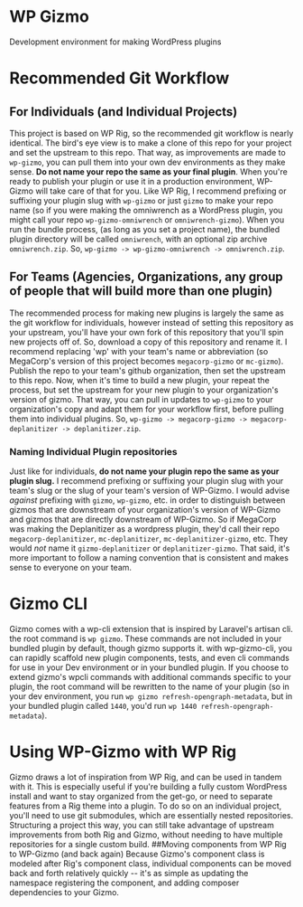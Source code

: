 # WP Gizmo
 Development environment for making WordPress plugins

# Recommended Git Workflow
## For Individuals (and Individual Projects)
This project is based on WP Rig, so the recommended git workflow is nearly
identical. The bird's eye view is to make a clone of this repo for your project
and set the upstream to this repo. That way, as improvements are made to `wp-gizmo`,
you can pull them into your own dev environments as they make sense. **Do not
name your repo the same as your final plugin**. When you're ready to publish
your plugin or use it in a production environment, WP-Gizmo will take care of
that for you. Like WP Rig, I recommend prefixing or suffixing your plugin slug
with `wp-gizmo` or just `gizmo` to make your repo name (so if you were making
the omniwrench as a WordPress plugin, you might call your repo
`wp-gizmo-omniwrench` or `omniwrench-gizmo`). When you run the bundle process,
(as long as you set a project name), the bundled plugin directory will be called
`omniwrench`, with an optional zip archive `omniwrench.zip`. So,
`wp-gizmo -> wp-gizmo-omniwrench -> omniwrench.zip`.
## For Teams (Agencies, Organizations, any group of people that will build more than one plugin)
The recommended process for making new plugins is largely the same as the git
workflow for individuals, however instead of setting this repository as your
upstream, you'll have your own fork of this repository that you'll spin new
projects off of. So, download a copy of this repository and rename it. I
recommend replacing 'wp' with your team's name or abbreviation (so MegaCorp's
version of this project becomes `megacorp-gizmo` or `mc-gizmo`). Publish the
repo to your team's github organization, then set the upstream to this repo.
Now, when it's time to build a new plugin, your repeat the process, but set the
upstream for your new plugin to your organization's version of gizmo. That way,
you can pull in updates to `wp-gizmo` to your organization's copy and adapt them
for your workflow first, before pulling them into individual plugins. So,
`wp-gizmo -> megacorp-gizmo -> megacorp-deplanitizer -> deplanitizer.zip`.
### Naming Individual Plugin repositories
Just like for individuals, **do not name your plugin repo the same as your
plugin slug.** I recommend prefixing or suffixing your plugin slug with your
team's slug or the slug of your team's version of WP-Gizmo. I would advise
_against_ prefixing with `gizmo`, `wp-gizmo`, etc. in order to distinguish
between gizmos that are downstream of your organization's version of WP-Gizmo
and gizmos that are directly downstream of WP-Gizmo. So if MegaCorp was making
the Deplanitizer as a wordpress plugin, they'd call their repo
`megacorp-deplanitizer`, `mc-deplanitizer`, `mc-deplanitizer-gizmo`, etc. They
would _not_ name it `gizmo-deplanitizer` or `deplanitizer-gizmo`. That said, it's
more important to follow a naming convention that is consistent and makes sense
to everyone on your team.
# Gizmo CLI
Gizmo comes with a wp-cli extension that is inspired by Laravel's artisan cli.
the root command is `wp gizmo`. These commands are not included in your bundled
plugin by default, though gizmo supports it. with wp-gizmo-cli, you can rapidly
scaffold new plugin components, tests, and even cli commands for use in your Dev
environment or in your bundled plugin. If you choose to extend gizmo's wpcli
commands with additional commands specific to your plugin, the root command will
be rewritten to the name of your plugin (so in your dev environment, you run
`wp gizmo refresh-opengraph-metadata`, but in your bundled plugin called `1440`,
you'd run `wp 1440 refresh-opengraph-metadata`).
# Using WP-Gizmo with WP Rig
Gizmo draws a lot of inspiration from WP Rig, and can be used in tandem with it.
This is especially useful if you're building a fully custom WordPress install
and want to stay organized from the get-go, or need to separate features from a Rig
theme into a plugin. To do so on an individual project, you'll need to use git
submodules, which are essentially nested repositories. Structuring a project
this way, you can still take advantage of upstream improvements from both Rig
and Gizmo, without needing to have multiple repositories for a single custom
build.
##Moving components from WP Rig to WP-Gizmo (and back again)
Because Gizmo's component class is modeled after Rig's component class,
individual components can be moved back and forth relatively quickly -- it's as
simple as updating the namespace registering the component, and adding composer
dependencies to your Gizmo.
